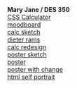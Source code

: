 
<html>
<head>
<meta charset="UTF-8">
<title>Mary Jane / DES 350</title>
</head>

<body>
		<strong>Mary Jane / DES 350</strong><br>
	<a href="calculator_css.html" target="_self">CSS Calculator</a><br>
	<a href="moodboard.jpg"
	  target="_self">moodboard</a><br>
	<a href="sketch-04.jpg"
	   target="_self">calc sketch</a><br>
	<a href="dieter_rams.html"
	   target="dieter_rams.html">dieter rams</a><br>
	<a href="massimo_calc_final.html"
	   target="massimo_calc_final.html">calc redesign</a><br>
	<a href="poster.pdf"
	   target="poster.pdf">poster sketch</a><br>
	<a href="poster.html"
	   target="poster.pdf">poster</a><br>
	<a href="poster_withchange.html"
	   target="poster.pdf">poster with change</a><br>
	<a href="selfie.pdf"
	   target="selfie.pdf">html self portrait</a><br>

	
	
	
	
</body>
</html>
